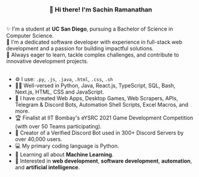 <h3 align="center">👋 Hi there! I'm Sachin Ramanathan</h3>
<br>
✨ I'm a student at <b>UC San Diego</b>, pursuing a Bachelor of Science in Computer Science.
<br>
🤖 I'm a dedicated software developer with experience in full-stack web development and a passion for building impactful solutions.
<br>
🔎 Always eager to learn, tackle complex challenges, and contribute to innovative development projects.

<br>
<br>

- ⚙️ I use: `.py`, `.js`, `.java`, `.html`, `.css`, `.sh`
- 👨‍💻 Well-versed in Python, Java, React.js, TypeScript, SQL, Bash, Next.js, HTML, CSS and JavaScript.
- 👾 I have created Web Apps, Desktop Games, Web Scrapers, APIs, Telegram & Discord Bots, Automation Shell Scripts, Excel Macros, and more.
- 🏆 Finalist at IIT Bombay's eYSRC 2021 Game Development Competition (with over 50 Teams participating).
- 📱 Creator of a Verified Discord Bot used in 300+ Discord Servers by over 40,000 users.
- 💻 My primary coding language is Python.
- 🌱 Learning all about **Machine Learning**.
- 💬 Interested in **web development**, **software development**, **automation**, and **artificial intelligence**.
